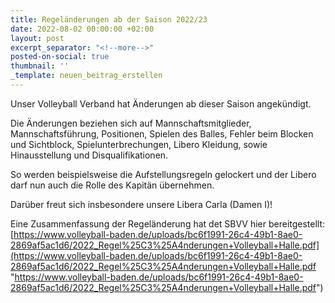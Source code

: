 ```yaml
---
title: Regeländerungen ab der Saison 2022/23
date: 2022-08-02 00:00:00 +02:00
layout: post
excerpt_separator: "<!--more-->"
posted-on-social: true
thumbnail: ''
_template: neuen_beitrag_erstellen
---
```


Unser Volleyball Verband hat Änderungen ab dieser Saison angekündigt.

Die Änderungen beziehen sich auf Mannschaftsmitglieder, Mannschaftsführung, Positionen, Spielen des Balles, Fehler beim Blocken und Sichtblock, Spielunterbrechungen, Libero Kleidung, sowie Hinausstellung und Disqualifikationen.

So werden beispielsweise die Aufstellungsregeln gelockert und der Libero darf nun auch die Rolle des Kapitän übernehmen.

Darüber freut sich insbesondere unsere Libera Carla (Damen I)!

Eine Zusammenfassung der Regeländerung hat det SBVV hier bereitgestellt: [https://www.volleyball-baden.de/uploads/bc6f1991-26c4-49b1-8ae0-2869af5ac1d6/2022_Regel%25C3%25A4nderungen+Volleyball+Halle.pdf](https://www.volleyball-baden.de/uploads/bc6f1991-26c4-49b1-8ae0-2869af5ac1d6/2022_Regel%25C3%25A4nderungen+Volleyball+Halle.pdf "https://www.volleyball-baden.de/uploads/bc6f1991-26c4-49b1-8ae0-2869af5ac1d6/2022_Regel%25C3%25A4nderungen+Volleyball+Halle.pdf")
